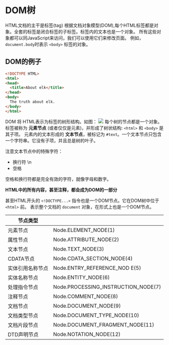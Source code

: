 # DOM树
HTML文档的主干是标签(tag)
根据文档对象模型(DOM),每个HTML标签都是对象。全套的标签是闭合标签的子标签。标签内的文本也是一个对象。
所有这些对象都可以同JavaScript来访问，我们可以使用它们来修改页面。
例如， `document.body`时表示 `<body>` 标签的对象。 

## DOM的例子 
```html
<!DOCTYPE HTML>
<html>
<head>
  <title>About elk</title>
</head>
<body>
  The truth about elk.
</body>
</html>
```

DOM 将 HTML表示为标签的树形结构。如图：
![](./img/DOM树.png)
每个树的节点都是一个对象。
标签被称为 **元素节点** (或者仅仅是元素)，并形成了树状结构: `<html>` 和 `<body>` 是其子项。
元素内的文本形成的 **文本节点**，被标记为 `#text`。一个文本节点只包含一个字符串。它没有子项，并且总是树的叶子。

注意文本节点中的特殊字符：
- 换行符 \n
- 空格

空格和换行符都是完全有效的字符，就像字母和数字。

**HTML中的所有内容，甚至注释，都会成为DOM的一部分**

甚至HTML开头的 `<!DOCTYPE...>` 指令也是一个DOM节点。它在DOM树中位于 `<html>` 前。
表示整个文档的 `document` 对象，在形式上也是一个DOM节点。

| 节点类型         |                                     |
| ---------------- | ----------------------------------- |
| 元素节点         | Node.ELEMENT_NODE(1)                |
| 属性节点         | Node.ATTRIBUTE_NODE(2)              |
| 文本节点         | Node.TEXT_NODE(3)                   |
| CDATA节点        | Node.CDATA_SECTION_NODE(4)          |
| 实体引用名称节点 | Node.ENTRY_REFERENCE_NOD E(5)       |
| 实体名称节点     | Node.ENTITY_NODE(6)                 |
| 处理指令节点     | Node.PROCESSING_INSTRUCTION_NODE(7) |
| 注释节点         | Node.COMMENT_NODE(8)                |
| 文档节点         | Node.DOCUMENT_NODE(9)               |
| 文档类型节点     | Node.DOCUMENT_TYPE_NODE(10)         |
| 文档片段节点     | Node.DOCUMENT_FRAGMENT_NODE(11)     |
| DTD声明节点      | Node.NOTATION_NODE(12)              |
